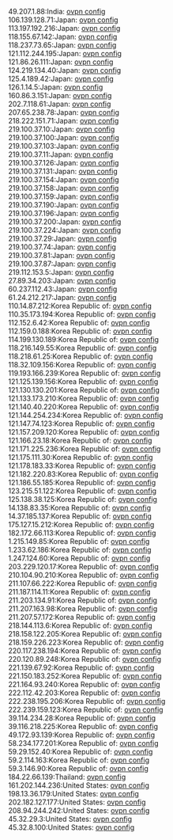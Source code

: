 49.207.1.88:India: [ovpn config](vpn/49_207_1_88.ovpn)  
106.139.128.71:Japan: [ovpn config](vpn/106_139_128_71.ovpn)  
113.197.192.216:Japan: [ovpn config](vpn/113_197_192_216.ovpn)  
118.155.67.142:Japan: [ovpn config](vpn/118_155_67_142.ovpn)  
118.237.73.65:Japan: [ovpn config](vpn/118_237_73_65.ovpn)  
121.112.244.195:Japan: [ovpn config](vpn/121_112_244_195.ovpn)  
121.86.26.111:Japan: [ovpn config](vpn/121_86_26_111.ovpn)  
124.219.134.40:Japan: [ovpn config](vpn/124_219_134_40.ovpn)  
125.4.189.42:Japan: [ovpn config](vpn/125_4_189_42.ovpn)  
126.1.14.5:Japan: [ovpn config](vpn/126_1_14_5.ovpn)  
160.86.3.151:Japan: [ovpn config](vpn/160_86_3_151.ovpn)  
202.7.118.61:Japan: [ovpn config](vpn/202_7_118_61.ovpn)  
207.65.238.78:Japan: [ovpn config](vpn/207_65_238_78.ovpn)  
218.222.151.71:Japan: [ovpn config](vpn/218_222_151_71.ovpn)  
219.100.37.10:Japan: [ovpn config](vpn/219_100_37_10.ovpn)  
219.100.37.100:Japan: [ovpn config](vpn/219_100_37_100.ovpn)  
219.100.37.103:Japan: [ovpn config](vpn/219_100_37_103.ovpn)  
219.100.37.11:Japan: [ovpn config](vpn/219_100_37_11.ovpn)  
219.100.37.126:Japan: [ovpn config](vpn/219_100_37_126.ovpn)  
219.100.37.131:Japan: [ovpn config](vpn/219_100_37_131.ovpn)  
219.100.37.154:Japan: [ovpn config](vpn/219_100_37_154.ovpn)  
219.100.37.158:Japan: [ovpn config](vpn/219_100_37_158.ovpn)  
219.100.37.159:Japan: [ovpn config](vpn/219_100_37_159.ovpn)  
219.100.37.190:Japan: [ovpn config](vpn/219_100_37_190.ovpn)  
219.100.37.196:Japan: [ovpn config](vpn/219_100_37_196.ovpn)  
219.100.37.200:Japan: [ovpn config](vpn/219_100_37_200.ovpn)  
219.100.37.224:Japan: [ovpn config](vpn/219_100_37_224.ovpn)  
219.100.37.29:Japan: [ovpn config](vpn/219_100_37_29.ovpn)  
219.100.37.74:Japan: [ovpn config](vpn/219_100_37_74.ovpn)  
219.100.37.81:Japan: [ovpn config](vpn/219_100_37_81.ovpn)  
219.100.37.87:Japan: [ovpn config](vpn/219_100_37_87.ovpn)  
219.112.153.5:Japan: [ovpn config](vpn/219_112_153_5.ovpn)  
27.89.34.203:Japan: [ovpn config](vpn/27_89_34_203.ovpn)  
60.237.112.43:Japan: [ovpn config](vpn/60_237_112_43.ovpn)  
61.24.212.217:Japan: [ovpn config](vpn/61_24_212_217.ovpn)  
110.14.87.212:Korea Republic of: [ovpn config](vpn/110_14_87_212.ovpn)  
110.35.173.194:Korea Republic of: [ovpn config](vpn/110_35_173_194.ovpn)  
112.152.6.42:Korea Republic of: [ovpn config](vpn/112_152_6_42.ovpn)  
112.159.0.188:Korea Republic of: [ovpn config](vpn/112_159_0_188.ovpn)  
114.199.130.189:Korea Republic of: [ovpn config](vpn/114_199_130_189.ovpn)  
118.216.149.55:Korea Republic of: [ovpn config](vpn/118_216_149_55.ovpn)  
118.218.61.25:Korea Republic of: [ovpn config](vpn/118_218_61_25.ovpn)  
118.32.109.156:Korea Republic of: [ovpn config](vpn/118_32_109_156.ovpn)  
119.193.166.239:Korea Republic of: [ovpn config](vpn/119_193_166_239.ovpn)  
121.125.139.156:Korea Republic of: [ovpn config](vpn/121_125_139_156.ovpn)  
121.130.130.201:Korea Republic of: [ovpn config](vpn/121_130_130_201.ovpn)  
121.133.173.210:Korea Republic of: [ovpn config](vpn/121_133_173_210.ovpn)  
121.140.40.220:Korea Republic of: [ovpn config](vpn/121_140_40_220.ovpn)  
121.144.254.234:Korea Republic of: [ovpn config](vpn/121_144_254_234.ovpn)  
121.147.74.123:Korea Republic of: [ovpn config](vpn/121_147_74_123.ovpn)  
121.157.209.120:Korea Republic of: [ovpn config](vpn/121_157_209_120.ovpn)  
121.166.23.18:Korea Republic of: [ovpn config](vpn/121_166_23_18.ovpn)  
121.171.225.236:Korea Republic of: [ovpn config](vpn/121_171_225_236.ovpn)  
121.175.111.30:Korea Republic of: [ovpn config](vpn/121_175_111_30.ovpn)  
121.178.183.33:Korea Republic of: [ovpn config](vpn/121_178_183_33.ovpn)  
121.182.220.83:Korea Republic of: [ovpn config](vpn/121_182_220_83.ovpn)  
121.186.55.185:Korea Republic of: [ovpn config](vpn/121_186_55_185.ovpn)  
123.215.51.122:Korea Republic of: [ovpn config](vpn/123_215_51_122.ovpn)  
125.138.38.125:Korea Republic of: [ovpn config](vpn/125_138_38_125.ovpn)  
14.138.83.35:Korea Republic of: [ovpn config](vpn/14_138_83_35.ovpn)  
14.37.185.137:Korea Republic of: [ovpn config](vpn/14_37_185_137.ovpn)  
175.127.15.212:Korea Republic of: [ovpn config](vpn/175_127_15_212.ovpn)  
182.172.66.113:Korea Republic of: [ovpn config](vpn/182_172_66_113.ovpn)  
1.215.149.85:Korea Republic of: [ovpn config](vpn/1_215_149_85.ovpn)  
1.233.62.186:Korea Republic of: [ovpn config](vpn/1_233_62_186.ovpn)  
1.247.124.60:Korea Republic of: [ovpn config](vpn/1_247_124_60.ovpn)  
203.229.120.17:Korea Republic of: [ovpn config](vpn/203_229_120_17.ovpn)  
210.104.90.210:Korea Republic of: [ovpn config](vpn/210_104_90_210.ovpn)  
211.107.66.222:Korea Republic of: [ovpn config](vpn/211_107_66_222.ovpn)  
211.187.114.11:Korea Republic of: [ovpn config](vpn/211_187_114_11.ovpn)  
211.203.134.91:Korea Republic of: [ovpn config](vpn/211_203_134_91.ovpn)  
211.207.163.98:Korea Republic of: [ovpn config](vpn/211_207_163_98.ovpn)  
211.207.57.172:Korea Republic of: [ovpn config](vpn/211_207_57_172.ovpn)  
218.144.113.6:Korea Republic of: [ovpn config](vpn/218_144_113_6.ovpn)  
218.158.122.205:Korea Republic of: [ovpn config](vpn/218_158_122_205.ovpn)  
218.159.226.223:Korea Republic of: [ovpn config](vpn/218_159_226_223.ovpn)  
220.117.238.194:Korea Republic of: [ovpn config](vpn/220_117_238_194.ovpn)  
220.120.89.248:Korea Republic of: [ovpn config](vpn/220_120_89_248.ovpn)  
221.139.67.92:Korea Republic of: [ovpn config](vpn/221_139_67_92.ovpn)  
221.150.183.252:Korea Republic of: [ovpn config](vpn/221_150_183_252.ovpn)  
221.164.93.240:Korea Republic of: [ovpn config](vpn/221_164_93_240.ovpn)  
222.112.42.203:Korea Republic of: [ovpn config](vpn/222_112_42_203.ovpn)  
222.238.195.206:Korea Republic of: [ovpn config](vpn/222_238_195_206.ovpn)  
222.239.159.123:Korea Republic of: [ovpn config](vpn/222_239_159_123.ovpn)  
39.114.234.28:Korea Republic of: [ovpn config](vpn/39_114_234_28.ovpn)  
39.116.218.225:Korea Republic of: [ovpn config](vpn/39_116_218_225.ovpn)  
49.172.93.139:Korea Republic of: [ovpn config](vpn/49_172_93_139.ovpn)  
58.234.177.201:Korea Republic of: [ovpn config](vpn/58_234_177_201.ovpn)  
59.29.152.40:Korea Republic of: [ovpn config](vpn/59_29_152_40.ovpn)  
59.2.114.163:Korea Republic of: [ovpn config](vpn/59_2_114_163.ovpn)  
59.3.146.90:Korea Republic of: [ovpn config](vpn/59_3_146_90.ovpn)  
184.22.66.139:Thailand: [ovpn config](vpn/184_22_66_139.ovpn)  
161.202.144.236:United States: [ovpn config](vpn/161_202_144_236.ovpn)  
198.13.36.179:United States: [ovpn config](vpn/198_13_36_179.ovpn)  
202.182.127.177:United States: [ovpn config](vpn/202_182_127_177.ovpn)  
208.94.244.242:United States: [ovpn config](vpn/208_94_244_242.ovpn)  
45.32.29.3:United States: [ovpn config](vpn/45_32_29_3.ovpn)  
45.32.8.100:United States: [ovpn config](vpn/45_32_8_100.ovpn)  
